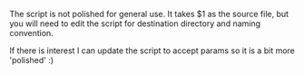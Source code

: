 

The script is not polished for general use. It takes $1 as the source file, but you will need to edit the script for destination directory and naming convention. 

If there is interest I can update the script to accept params so it is a bit more 'polished' :)


